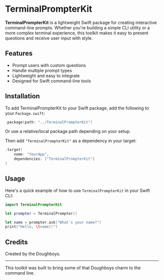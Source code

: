 # TerminalPrompterKit

**TerminalPrompterKit** is a lightweight Swift package for creating interactive command-line prompts. Whether you're building a simple CLI utility or a more complex terminal experience, this toolkit makes it easy to present questions and receive user input with style.

## Features

- Prompt users with custom questions
- Handle multiple prompt types
- Lightweight and easy to integrate
- Designed for Swift command-line tools

## Installation

To add TerminalPrompterKit to your Swift package, add the following to your `Package.swift`:

```swift
.package(path: "../TerminalPrompterKit")
```

Or use a relative/local package path depending on your setup.

Then add `"TerminalPrompterKit"` as a dependency in your target:

```swift
.target(
    name: "YourApp",
    dependencies: ["TerminalPrompterKit"]
)
```

## Usage

Here's a quick example of how to use `TerminalPrompterKit` in your Swift CLI:

```swift
import TerminalPrompterKit

let prompter = TerminalPrompter()

let name = prompter.ask("What's your name?")
print("Hello, \(name)!")
```

## Credits

Created by the Doughboys.

---

This toolkit was built to bring some of that Doughboys charm to the command line.
